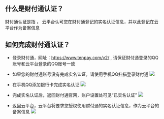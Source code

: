 ## 什么是财付通认证？

财付通认证是指 ， 云平台认可您在财付通登记的实名认证信息，并以此登记在云平台作为备案信息

## 如何完成财付通认证？

-   登录财付通，网址：https://www.tenpay.com/v2/   , 请保证财付通登录的QQ账号和云平台登录的QQ账号一致

-   如果您的财付通账号没有完成实名认证，请使用手机QQ扫描登录财付通
![](http://imgcache.tce.fsphere.cn/static/mccdn.qcloud.com/static/img/bed161104bc3c13b2cebd86832917bb5/image.png)

-  在手机QQ添加银行卡完成实名认证
![](http://imgcache.tce.fsphere.cn/static/mccdn.qcloud.com/static/img/7c8fab6cc3cf0909aee1339e012c0822/3.png)

- 完成实名认证后，返回财付通官网，账户设置处可见“已实名认证”
![](http://imgcache.tce.fsphere.cn/static/mccdn.qcloud.com/static/img/e8f1534fe74aeda492b2976568c8b961/5.png)


- 返回云平台，云平台将要求您授权使用财付通的实名认证信息，作为云平台的备案信息
![](http://imgcache.tce.fsphere.cn/static/mccdn.qcloud.com/static/img/7c4f00fbf267b00142341ba5353376bb/image.png)